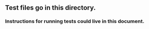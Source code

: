 ## Test files go in this directory.

### Instructions for running tests could live in this document.

